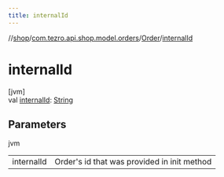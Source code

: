 ```yaml
---
title: internalId
---
```

//[shop](../../../index.html)/[com.tezro.api.shop.model.orders](../index.html)/[Order](index.html)/[internalId](internal-id.html)



# internalId



[jvm]\
val [internalId](internal-id.html): [String](https://kotlinlang.org/api/latest/jvm/stdlib/kotlin/-string/index.html)



## Parameters


jvm

| | |
|---|---|
| internalId | Order's id that was provided in init method |




